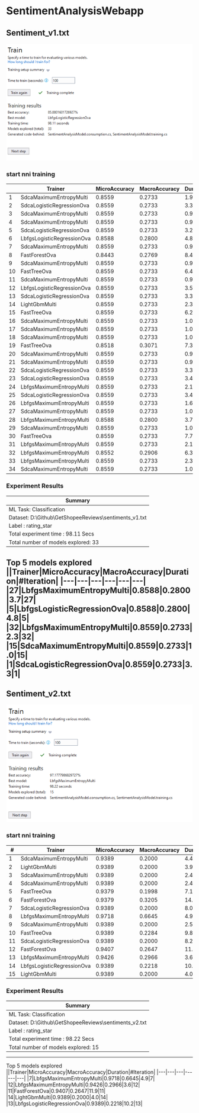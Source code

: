 # SentimentAnalysisWebapp

## Sentiment_v1.txt

![Images/screenshot_v1.png](Images/screenshot_v1.png)

### start nni training

||Trainer|MicroAccuracy|MacroAccuracy|Duration|#Iteration|
|---|---|---|---|---|---|
|1|SdcaMaximumEntropyMulti|0.8559|0.2733|1.9|1|
|2|SdcaLogisticRegressionOva|0.8559|0.2733|3.3|2|
|3|SdcaMaximumEntropyMulti|0.8559|0.2733|0.9|3|
|4|SdcaMaximumEntropyMulti|0.8559|0.2733|0.9|4|
|5|SdcaLogisticRegressionOva|0.8559|0.2733|3.2|5|
|6|LbfgsLogisticRegressionOva|0.8588|0.2800|4.8|6|
|7|SdcaMaximumEntropyMulti|0.8559|0.2733|0.9|7|
|8|FastForestOva|0.8443|0.2769|8.4|8|
|9|SdcaMaximumEntropyMulti|0.8559|0.2733|0.9|9|
|10|FastTreeOva|0.8559|0.2733|6.4|10|
|11|SdcaMaximumEntropyMulti|0.8559|0.2733|0.9|11|
|12|LbfgsLogisticRegressionOva|0.8559|0.2733|3.5|12|
|13|SdcaLogisticRegressionOva|0.8559|0.2733|3.3|13|
|14|LightGbmMulti|0.8559|0.2733|2.3|14|
|15|FastTreeOva|0.8559|0.2733|6.2|15|
|16|SdcaMaximumEntropyMulti|0.8559|0.2733|1.0|16|
|17|SdcaMaximumEntropyMulti|0.8559|0.2733|1.0|17|
|18|SdcaMaximumEntropyMulti|0.8559|0.2733|1.0|18|
|19|FastTreeOva|0.8518|0.3071|7.3|19|
|20|SdcaMaximumEntropyMulti|0.8559|0.2733|0.9|20|
|21|SdcaMaximumEntropyMulti|0.8559|0.2733|0.9|21|
|22|SdcaLogisticRegressionOva|0.8559|0.2733|3.3|22|
|23|SdcaLogisticRegressionOva|0.8559|0.2733|3.4|23|
|24|LbfgsMaximumEntropyMulti|0.8559|0.2733|2.1|24|
|25|SdcaLogisticRegressionOva|0.8559|0.2733|3.4|25|
|26|LbfgsMaximumEntropyMulti|0.8559|0.2733|1.6|26|
|27|SdcaMaximumEntropyMulti|0.8559|0.2733|1.0|27|
|28|LbfgsMaximumEntropyMulti|0.8588|0.2800|3.7|28|
|29|SdcaMaximumEntropyMulti|0.8559|0.2733|1.0|29|
|30|FastTreeOva|0.8559|0.2733|7.7|30|
|31|LbfgsMaximumEntropyMulti|0.8559|0.2733|2.1|31|
|32|LbfgsMaximumEntropyMulti|0.8552|0.2906|6.3|32|
|33|LbfgsMaximumEntropyMulti|0.8559|0.2733|2.3|33|
|34|SdcaMaximumEntropyMulti|0.8559|0.2733|1.0|34|

### Experiment Results

|Summary|
|---|
|ML Task: Classification|
|Dataset: D:\Github\GetShopeeReviews\sentiments_v1.txt|
|Label : rating_star|
|Total experiment time : 98.11 Secs|
|Total number of models explored: 33|

Top 5 models explored
||Trainer|MicroAccuracy|MacroAccuracy|Duration|#Iteration|
|---|---|---|---|---|---|
|27|LbfgsMaximumEntropyMulti|0.8588|0.2800|3.7|27|
|5|LbfgsLogisticRegressionOva|0.8588|0.2800|4.8|5|
|32|LbfgsMaximumEntropyMulti|0.8559|0.2733|2.3|32|
|15|SdcaMaximumEntropyMulti|0.8559|0.2733|1.0|15|
|1|SdcaLogisticRegressionOva|0.8559|0.2733|3.3|1|
------------------------------------------------------------------------------------------------------------------

## Sentiment_v2.txt

![Images/screenshot_v2.png](Images/screenshot_v2.png)

### start nni training

|#|Trainer|MicroAccuracy|MacroAccuracy|Duration|#Iteration|
|---|---|---|---|---|---|
|1|SdcaMaximumEntropyMulti|0.9389|0.2000|4.4|1|
|2|LightGbmMulti|0.9389|0.2000|3.9|2|
|3|SdcaMaximumEntropyMulti|0.9389|0.2000|2.4|3|
|4|SdcaMaximumEntropyMulti|0.9389|0.2000|2.4|4|
|5|FastTreeOva|0.9379|0.1998|7.1|5|
|6|FastForestOva|0.9379|0.3205|14.9|6|
|7|SdcaLogisticRegressionOva|0.9389|0.2000|8.0|7|
|8|LbfgsMaximumEntropyMulti|0.9718|0.6645|4.9|8|
|9|SdcaMaximumEntropyMulti|0.9389|0.2000|2.5|9|
|10|FastTreeOva|0.9389|0.2284|9.8|10|
|11|SdcaLogisticRegressionOva|0.9389|0.2000|8.2|11|
|12|FastForestOva|0.9407|0.2647|11.9|12|
|13|LbfgsMaximumEntropyMulti|0.9426|0.2966|3.6|13|
|14|LbfgsLogisticRegressionOva|0.9389|0.2218|10.2|14|
|15|LightGbmMulti|0.9389|0.2000|4.0|15|

### Experiment Results

|Summary|
|---|
|ML Task: Classification|
|Dataset: D:\Github\GetShopeeReviews\sentiments_v2.txt|
|Label : rating_star|
|Total experiment time : 98.22 Secs|
|Total number of models explored: 15|
------------------------------------------------------------------------------------------------------------------

Top 5 models explored
||Trainer|MicroAccuracy|MacroAccuracy|Duration|#Iteration|
|---|---|---|---|---|---|
|7|LbfgsMaximumEntropyMulti|0.9718|0.6645|4.9|7|
|12|LbfgsMaximumEntropyMulti|0.9426|0.2966|3.6|12|
|11|FastForestOva|0.9407|0.2647|11.9|11|
|14|LightGbmMulti|0.9389|0.2000|4.0|14|
|13|LbfgsLogisticRegressionOva|0.9389|0.2218|10.2|13|

